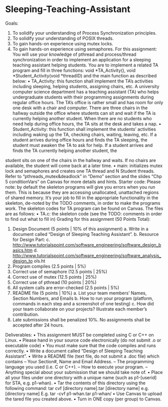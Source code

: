 # Sleeping-Teaching-Assistant

Goals:
1. To solidify your understanding of Process Synchronization principles.
2. To solidify your understanding of POSIX threads.
3. To gain hands-on experience using mutex locks.
4. To gain hands-on experience using semaphores.
For this assignment:
You will use your knowledge of pthread and process/thread synchronization in order to
implement an application for a sleeping teaching assistant helping students.
You are to implement a related TA program and fill in three functions: void *TA_Activity(), void
*Student_Activity(void *threadID) and the main function as described below:
• TA_Activity: this function shall implement the TA’s activities including sleeping, helping
students, assigning chairs, etc.
A university computer science department has a teaching assistant (TA) who helps
undergraduate students with their programming assignments during regular office hours. The
TA’s office is rather small and has room for only one desk with a chair and computer. There are
three chairs in the hallway outside the office where students can sit and wait if the TA is
currently helping another student. When there are no students who need help during office hours,
the TA sits at the desk and takes a nap.
• Student_Activity: this function shall implement the students’ activities including waking up
the TA, checking chairs, waiting, leaving, etc.
If a student arrives during office hours and finds the TA sleeping, the student must awaken the
TA to ask for help. If a student arrives and finds the TA currently helping another student, the

student sits on one of the chairs in the hallway and waits. If no chairs are available, the student
will come back at a later time.
• main: initializes mutex lock and semaphores and creates one TA thread and N Student threads.
Refer to “pthreads_mutex&deadlock” in “Demo” section and the slides “Chp 5
conditionVars” on Canvas for more details and hints.
Starter code:
Please note: by default the skeleton programs will give you errors when you run them. This is
because they are accessing unallocated, unattached regions of shared memory. It’s your job to
fill in the appropriate functionality in the skeleton, de-noted by the TODO comments, in order
to make the programs work.
The skeleton codes for TA program can be found on Canvas. The files are as follows:
• TA.c: the skeleton code (see the TODO: comments in order to find out what to fill in)
Grading for this assignment (50 Points Total):
1. Design Document (5 points | 10% of this assignment)
a. Write in a document called “Design of Sleeping Teaching Assistant”.
b. Resource for Design Part:
c. http://www.tutorialspoint.com/software_engineering/software_design_basics.htm
d. http://www.tutorialspoint.com/software_engineering/software_analysis_design_to
ols.ht
2. Program compiles (2.5 points | 5%)
3. Correct use of semaphore (12.5 points | 25%)
4. Correct use of mutex (12.5 points | 25%)
5. Correct use of pthread (10 points | 20%)
6. All system calls are error-checked (2.5 points | 5%)
7. README file (5 points | 10%)
a. List your team members’ Names, Section Numbers, and Emails
b. How to run your program (platform, commands in each step and a screenshot of
one testing)
c. How did your team collaborate on your projects? Illustrate each member’s
contribution.
8. Late submissions shall be penalized 10%. No assignments shall be accepted after 24
hours.

Deliverables:
• This assignment MUST be completed using C or C++ on Linux.
• Please hand in your source code electronically (do not submit .o or executable code)
• You must make sure that the code compiles and runs correctly.
• Write a document called “Design of Sleeping Teaching Assistant”.
• Write a README file (text file, do not submit a .doc file) which contains
– Your Section#, Name and Email Address.
– The programming language you used (i.e. C or C++).
– How to execute your program.
– Anything special about your submission that we should take note of.
• Place all your files under one directory with a unique name (such as p1-[userid] for STA, e.g.
p1-whan).
• Tar the contents of this directory using the following command:
tar cvf [directory name].tar [directory name]
e.g. [directory name] E.g. tar -cvf p1-whan.tar p1-whan/
• Use Canvas to upload the tared file you created above.
• Turn in ONE copy (per group) to Canvas.
